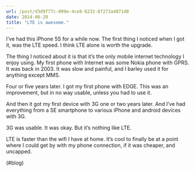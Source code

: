 ```yaml
---
url: /post/d3d9f77c-099e-4ce8-8232-8f273a4871d8
date: 2014-06-20
title: "LTE is awesome."
---
```


I&#8217;ve had this iPhone 5S for a while now. The first thing I noticed when I got it, was the LTE speed. I think LTE alone is worth the upgrade.



The thing I noticed about it is that it&#8217;s the only mobile internet technology I enjoy using. My first phone with Internet was some Nokia phone with GPRS. It was back in 2003. It was slow and painful, and I barley used it for anything except MMS.



Four or five years later. I got my first phone with EDGE. This was an improvement, but in no way usable, unless you had to use it.



And then it got my first device with 3G one or two years later. And I&#8217;ve had everything from a SE smartphone to various iPhone and android devices with 3G.



3G was usable. It was okay. But it&#8217;s nothing like LTE.



LTE is faster than the wifi I have at home. It&#8217;s cool to finally be at a point where I could get by with my phone connection, if it was cheaper, and uncapped.



(#blog)